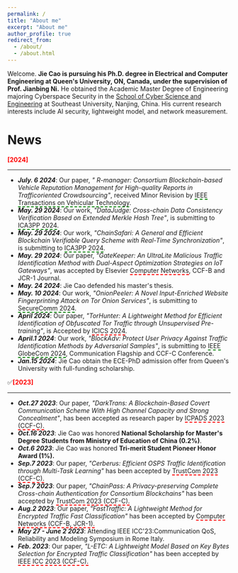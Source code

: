 ```yaml
---
permalink: /
title: "About me"
excerpt: "About me"
author_profile: true
redirect_from: 
  - /about/
  - /about.html
---
```


Welcome. **Jie Cao is pursuing his Ph.D. degree in Electrical and Computer Engineering at Queen's University, ON, Canada, under the supervision of Prof. Jianbing Ni.** He obtained the Academic Master Degree of Engineering majoring Cyberspace Security in the [School of Cyber Science and Engineering](https://cyber.seu.edu.cn/) at Southeast University, Nanjing, China. His current research interests include AI security, lightweight model, and network measurement.

# News
**<font color=red>[2024]</font>**

_________________
- ***July. 6 2024***: Our paper, *" R-manager: Consortium Blockchain-based Vehicle Reputation Management for High-quality Reports in Trafficoriented Crowdsourcing"*, received Minor Revision by <span style="border-bottom: 2px dashed green;">IEEE Transactions on Vehicular Technology</span>.
- ***May. 29 2024***: Our work, *"DataJudge: Cross-chain Data Consistency Verification Based on Extended Merkle Hash Tree"*, is submitting to <span style="border-bottom: 2px dashed green;">ICA3PP 2024</span>.
- ***May. 29 2024***: Our work, *"ChainSafari: A General and Efficient Blockchain Verifiable Query Scheme with Real-Time Synchronization"*, is submitting to <span style="border-bottom: 2px dashed green;">ICA3PP 2024</span>.
- ***May. 29 2024***: Our paper, *"GateKeeper: An UltraLite Malicious Traffic Identification Method with Dual-Aspect Optimization Strategies on IoT Gateways"*, was accepted by Elsevier <span style="border-bottom: 2px dashed red;">Computer Networks</span>, CCF-B and JCR-1 Journal.
- ***May. 24 2024***: Jie Cao defended his master's thesis.
- ***May. 10 2024***: Our work, *"OnionPeeler: A Novel Input-Enriched Website Fingerprinting Attack on Tor Onion Services"*, is submitting to <span style="border-bottom: 2px dashed green;">SecureComm 2024</span>.
- ***April 2024***: Our paper, *"TorHunter: A Lightweight Method for Efficient Identification of Obfuscated Tor Traffic through Unsupervised Pre-training"*, is Accepted by <span style="border-bottom: 2px dashed red;">ICICS 2024</span>.
- ***April.1 2024***: Our work, *"BlockAdv: Protect User Privacy Against Traffic Identification Methods by Adversarial Samples"*, is submitting to <span style="border-bottom: 2px dashed green;">IEEE GlobeCom 2024</span>, Communication Flagship and CCF-C Conference.
- ***Jan.15 2024***: Jie Cao obtain the ECE-PhD admission offer from Queen's University with full-funding scholarship.


✅**<font color=red>[2023]</font>**

_________________

- ***Oct.27 2023***: Our paper, *"DarkTrans: A Blockchain-Based Covert Communication Scheme With High Channel Capacity and Strong Concealment"*, has been accepted as research paper by <span style="border-bottom: 2px dashed red;">ICPADS 2023 (CCF-C).</span>
- ***Oct.16 2023***: Jie Cao was honored **National Scholarship for Master's Degree Students from Ministry of Education of China (0.2%)**.
- ***Oct.6 2023***: Jie Cao was honored **Tri-merit Student Pioneer Honor Award (1%).**
- ***Sep.7 2023***: Our paper, *"Cerberus: Efficient OSPS Traffic Identification through Multi-Task Learning"* has been accepted by <span style="border-bottom: 2px dashed red;">TrustCom 2023 (CCF-C).</span>
- ***Sep.7 2023***: Our paper, *"ChainPass: A Privacy-preserving Complete Cross-chain Authentication for Consortium Blockchains"* has been accepted by <span style="border-bottom: 2px dashed red;">TrustCom 2023 (CCF-C).</span>
- ***Aug.2 2023***: Our paper, *"FastTraffic: A Lightweight Method for Encrypted Traffic Fast Classification"* has been accepted by <span style="border-bottom: 2px dashed red;">Computer Networks (CCF-B, JCR-1).</span>
- ***May 27 - June 2 2023***: Attending IEEE ICC'23:Communication QoS, Reliability and Modeling Symposium in Rome Italy.
- ***Feb. 2023***: Our paper, *"$L$-ETC: A Lightweight Model Based on Key Bytes Selection for Encrypted Traffic Classification"* has been accepted by <span style="border-bottom: 2px dashed red;">IEEE ICC 2023 (CCF-C).</span>
